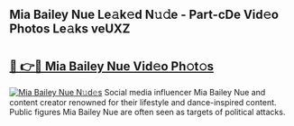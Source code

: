 ## Mia Bailey Nue Le𝚊k𝚎d N𝚞𝚍e - Part-cDe Vid𝚎o Photos Le𝚊ks veUXZ

# <h2><a href="http://fb6c4w6.evod.top/?m=Mia+Bailey+Nue">🔗 👉🔴 Mia Bailey Nue Vid𝚎o Ph𝚘t𝚘s</a></h2>

[![Mia Bailey Nue N𝚞d𝚎s](https://i.imgur.com/8V9OHl7.gif)](http://fb6c4w6.evod.top/?m=Mia+Bailey+Nue)
Social media influencer Mia Bailey Nue and content creator renowned for their lifestyle and dance-inspired content. Public figures Mia Bailey Nue are often seen as targets of political attacks. 
